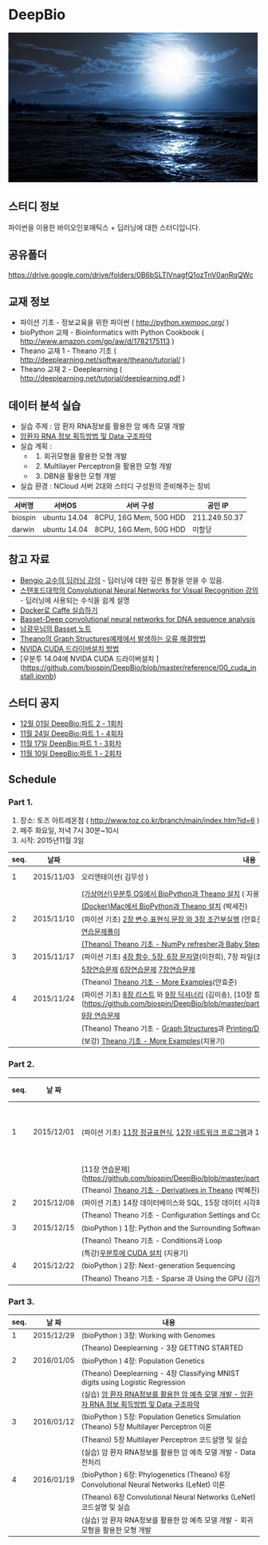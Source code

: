 # DeepBio

<img src="https://github.com/biospin/DeepBio/blob/master/main_02.jpg" width="500" height="300" />

## 스터디 정보
파이썬을 이용한 바이오인포매틱스 + 딥러닝에 대한 스터디입니다.

## 공유폴더 
https://drive.google.com/drive/folders/0B6bSLTlVnagfQ1ozTnV0anRqQWc

## 교재 정보
- 파이션 기초 - 정보교육을 위한 파이썬 (  http://python.xwmooc.org/  )
- bioPython 교재 - Bioinformatics with Python Cookbook ( http://www.amazon.com/gp/aw/d/1782175113 )
- Theano 교재 1 -  Theano 기초 ( http://deeplearning.net/software/theano/tutorial/ )
- Theano 교재 2 -  Deeplearning ( http://deeplearning.net/tutorial/deeplearning.pdf  )

## 데이터 분석 실습
- 실습 주제 : 암 환자 RNA정보를 활용한 암 예측 모델 개발
- [암환자 RNA 정보 획득방법 및 Data 구조파악](https://github.com/biospin/DeepBio/blob/master/part03/Week1_160105/Cancer_Data.ipynb) 
- 실습 계획 :
     - 1) 회귀모형을 활용한 모형 개발
     - 2) Multilayer Perceptron을 활용한 모형 개발
     - 3) DBN을 활용한 모형 개발
- 실습 환경 : NCloud 서버 2대와  스터디 구성원의 준비해주는 장비

| 서버명    |        서버OS |  서버 구성                             | 공인 IP
|--------|--------------|------------------------|-------------
|biospin | ubuntu 14.04 | 8CPU, 16G Mem, 50G HDD | 211.249.50.37
|darwin  | ubuntu 14.04 | 8CPU, 16G Mem, 50G HDD | 미할당


## 참고 자료
- [Bengio 교수의 딥러닝 강의]( http://goodfeli.github.io/dlbook/ ) - 딥러닝에 대한 깊은 통찰을 얻을 수 있음.
- [스탠포드대학의 Convolutional Neural Networks for Visual Recognition 강의](http://cs231n.stanford.edu/syllabus.html) - 딥러닝에 사용되는 수식을 쉽게 설명
- [Docker로 Caffe 실습하기](https://gist.github.com/haje01/0fb6d63bf065c9831256)
- [Basset-Deep convolutional neural networks for DNA sequence analysis](https://github.com/davek44/Basset)
- [남광우님의 Basset 노트 ](https://github.com/biospin/DeepBio/blob/master/reference/Basset.txt)
- [Theano의 Graph Structures예제에서 발생하는 오류 해결방법](https://github.com/biospin/DeepBio/blob/master/reference/pydot_error.txt)
- [NVIDA CUDA 드라이버설치 방법](http://docs.nvidia.com/cuda/cuda-getting-started-guide-for-linux/index.html#pre-installation-actions)
- [우분투 14.04에 NVIDA CUDA 드라이버설치 ] (https://github.com/biospin/DeepBio/blob/master/reference/00_cuda_install.ipynb)

## 스터디 공지
- [12월 01일  DeepBio:파트 2 - 1회차]( https://www.facebook.com/events/899904310064718/ )
- [11월 24일  DeepBio:파트 1 - 4회차]( https://www.facebook.com/events/981481878589792/ )
- [11월 17일  DeepBio:파트 1 - 3회차]( https://www.facebook.com/events/549067748577623/ ) 
- [11월 10일  DeepBio:파트 1 - 2회차]( https://www.facebook.com/events/1677532639129156/ )

## Schedule

### Part 1.

1. 장소: 토즈 아트레온점 ( http://www.toz.co.kr/branch/main/index.htm?id=6 )
2. 매주 화요일, 저녁 7시 30분~10시
3. 시작: 2015년11월 3일



|seq.|    날짜      |내용                                                                                     | 후기
|----| ---------|----------------------------------------------|-----
|  1 |2015/11/03|오리엔테이션( 김무성 )                            | [남광우님] (https://www.facebook.com/groups/biospin/permalink/770735179703033/)  
|    |          |[ (가상머신)우분투 OS에서 BioPython과 Theano 설치](https://github.com/biospin/DeepBio/blob/master/part01/Week1_151103/BioPython%EA%B3%BCTheano%EC%84%A4%EC%B9%98.txt) ( 지용기) | [먹방사진](https://www.facebook.com/groups/biospin/permalink/770110696432148/)
|    |          |[(Docker)Mac에서 BioPython과 Theano 설치](https://docs.google.com/presentation/d/1aigPAqOuY7x2X8sJ0h-I3UQVx7vFaDzye9apPYrSB7k/pub?start=true&loop=false&delayms=3000&slide=id.g7289f31dd_0_121) (박세진)    
|  2 |2015/11/10|(파이션 기초)  [2장 변수,표현식,문장  와  3장 조건부실행](https://drive.google.com/folderview?id=0B7X1ycQalUnyQW9ielhvVG1uMm8&usp=sharing&tid=0B7X1ycQalUnyWXg2MVhTbEZFT28) (안효준) |   [김강용님](https://www.facebook.com/kmirmir/posts/908489919200033)
|    |          | [연습문제풀이](https://github.com/biospin/DeepBio/blob/master/part01/Week1_151110/02%EC%9E%A5%EC%97%B0%EC%8A%B5%EB%AC%B8%EC%A0%9C.ipynb) 
|    |          | [(Theano)  Theano 기초 - NumPy refresher과 Baby Steps - Algebra](https://github.com/biospin/DeepBio/blob/master/part01/Week1_151110/DeepBio_Theano_sejinpark.ipynb)(박세진) | [김가경님](https://www.facebook.com/groups/biospin/permalink/772727886170429/) 
|  3 |2015/11/17|(파이션 기초) [4장 함수, 5장,  6장 문자열](https://drive.google.com/folderview?id=0B7X1ycQalUnyQW9ielhvVG1uMm8&usp=sharing&tid=0B7X1ycQalUnyWXg2MVhTbEZFT28)(이찬희), 7장 파일(조익연)
|    |          | [5장연습문제](https://github.com/biospin/DeepBio/blob/master/part01/Week1_151117/5%EC%9E%A5%EC%97%B0%EC%8A%B5%EB%AC%B8%EC%A0%9C.ipynb)  [6장연습문제](https://github.com/biospin/DeepBio/blob/master/part01/Week1_151117/chap06_study.ipynb) [7장연습문제](https://github.com/biospin/DeepBio/blob/master/part01/Week1_151117/chap07_file_study.ipynb) 
|    |          | (Theano)  [ Theano 기초 - More Examples](http://deeplearning.net/software/theano/tutorial/examples.html)(안효준) |   [김가경님](https://www.facebook.com/groups/biospin/permalink/772727886170429/)
|   4|2015/11/24|(파이션 기초)  [8장 리스트](https://github.com/biospin/DeepBio/blob/master/part01/Week1_151124/Py4Inf-08-Lists.pptx) 와 [9장 딕셔너리](https://github.com/biospin/DeepBio/blob/master/part01/Week1_151124/Py4Inf-09-Dictionaries.pptx) (김미송), [10장 튜플(성민경) ]  (https://github.com/biospin/DeepBio/blob/master/part01/Week1_151117/chap10_Tuple_study.ipynb) | [뒷풀이](https://www.facebook.com/groups/biospin/permalink/778259472283937/)
|    |          | [9장 연습문제](https://github.com/biospin/DeepBio/blob/master/part01/Week1_151124/chapter_09_dictionary_exercise.ipynb) |  [김가경님](https://www.facebook.com/groups/biospin/permalink/778073592302525/)
|    |          | (Theano)  Theano 기초 - [Graph Structures](http://deeplearning.net/software/theano/tutorial/symbolic_graphs.html)과 [Printing/Drawing Theano graphs](http://deeplearning.net/software/theano/tutorial/printing_drawing.html)(최홍용) 
|    |          | (보강) [ Theano 기초 - More Examples](https://github.com/biospin/DeepBio/blob/master/reference/theano_more_examples.ipynb)(지용기) | 


### Part 2.
|seq.| 날 짜           |내용                                                                                     | 후기
|----| ---------|----------------------------------------------|-----
|  1 |2015/12/01|(파이션 기초) [11장 정규표현식](https://github.com/biospin/DeepBio/blob/master/part02/Week1_151201/Regular%20expression.ipynb), [12장 네트워크 프로그램](https://github.com/biospin/DeepBio/blob/master/part02/Week1_151201/Network.ipynb)과 13장 웹서비스(김슬기) | [후기&뒷풀이](https://www.facebook.com/groups/biospin/permalink/780804322029452/)
|    |          | [11장 연습문제] (https://github.com/biospin/DeepBio/blob/master/part02/Week1_151201/11%EC%9E%A5%EC%97%B0%EC%8A%B5%EB%AC%B8%EC%A0%9C.ipynb)
|    |          |(Theano) [Theano 기초 - Derivatives in Theano](https://github.com/biospin/DeepBio/blob/master/part02/Week1_151201/Derivates20in20Theano.ipynb%) (박혜진)
|  2 |2015/12/08|(파이션 기초) 14장 데이터베이스와 SQL, 15장 데이터 시각화와 16장 (이승현)
|    |          |(Theano) Theano 기초 -  Configuration Settings and Compiling Modes 와 Loading and Saving(성민경)
|  3 |2015/12/15|(bioPython ) 1장: Python and the Surrounding Software Ecology 
|    |          |(Theano) Theano 기초 - Conditions과 Loop
|    |          |(특강)[우분투에 CUDA 설치](https://github.com/biospin/DeepBio/blob/master/reference/00_cuda_install.ipynb) (지용기)
|  4 |2015/12/22|(bioPython ) 2장: Next-generation Sequencing 
|    |          |(Theano) Theano 기초 - Sparse 과 Using the GPU (김가경)


### Part 3.
|seq.| 날 짜           |내용
|----| ---------|----------------------------------------------
|  1 |2015/12/29|(bioPython )   3장: Working with Genomes 
|    |          |(Theano)  Deeplearning  - 3장 GETTING STARTED 
|  2 |2016/01/05|(bioPython ) 4장: Population Genetics 
|    |          |(Theano)  Deeplearning  - 4장 Classifying MNIST digits using Logistic Regression  
|    |          |(실습) [암 환자 RNA정보를 활용한 암 예측 모델 개발 - 암환자 RNA 정보 획득방법 및 Data 구조파악](https://github.com/biospin/DeepBio/blob/master/part03/Week1_160105/Cancer_Data.ipynb) 
|  3 |2016/01/12|(bioPython )   5장: Population Genetics Simulation (Theano) 5장 Multilayer Perceptron  이론  
|    |          |(Theano) 5장 Multilayer Perceptron  코드설명 및 실습   
|    |          |(실습) 암 환자 RNA정보를 활용한 암 예측 모델 개발 - Data 전처리
|  4 |2016/01/19|(bioPython ) 6장: Phylogenetics (Theano) 6장 Convolutional Neural Networks (LeNet)  이론 
|    |          |(Theano) 6장 Convolutional Neural Networks (LeNet)  코드설명 및 실습   
|    |          |(실습) 암 환자 RNA정보를 활용한 암 예측 모델 개발 - 회귀모형을 활용한 모형 개발

 